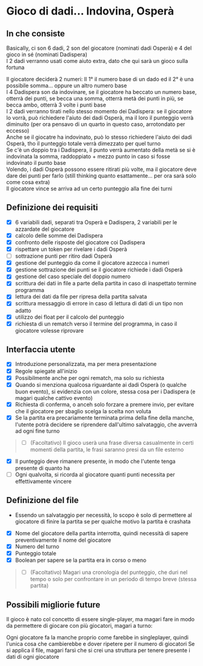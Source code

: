 # Gioco di dadi... Indovina, Osperà

## In che consiste

<p>Basically, ci son 6 dadi, 2 son del giocatore (nominati dadi Osperà) e 4 del gioco in sé (nominati Dadispera)<br>
I 2 dadi verranno usati come aiuto extra, dato che qui sarà un gioco sulla fortuna

Il giocatore deciderà 2 numeri: Il 1° il numero base di un dado ed il 2° è una possibile somma... oppure un altro numero base<br>
I 4 Dadispera son da indovinare, se il giocatore ha beccato un numero base, otterrà dei punti, se becca una somma, otterrà metà dei punti in più, se
becca ambo, otterrà 3 volte i punti base<br>
I 2 dadi verranno tirati nello stesso momento dei Dadispera: se il giocatore lo vorrà, può richiedere l'aiuto dei dadi Osperà, ma il loro
il punteggio verrà diminuito (per ora pensavo di un quarto in questo caso, arrotondato per eccesso)<br>
Anche se il giocatre ha indovinato, può lo stesso richiedere l'aiuto dei dadi Osperà, tho il punteggio totale verrà dimezzato per quel turno<br>
Se c'è un doppio tra i Dadispera, il punto verrà aumentato della metà se si è indovinata la somma, raddoppiato + mezzo punto in caso si fosse indovinato il punto base<br>
Volendo, i dadi Osperà possono essere ritirati più volte, ma il giocatore deve dare dei punti per farlo (still thinking quanto esattamente... per ora sarà solo come cosa extra)<br>
Il giocatore vince se arriva ad un certo punteggio alla fine dei turni</p>

## Definizione dei requisiti

- [x] 6 variabili dadi, separati tra Osperà e Dadispera, 2 variabili per le azzardate del giocatore
- [x] calcolo delle somme dei Dadispera
- [x] confronto delle risposte del giocatore coi Dadispera
- [x] rispettare un token per rivelare i dadi Osperà
- [ ] sottrazione punti per ritiro dadi Osperà
- [x] gestione del punteggio da come il giocatore azzecca i numeri
- [x] gestione sottrazione dei punti se il giocatore richiede i dadi Osperà
- [x] gestione del caso speciale del doppio numero
- [x] scrittura dei dati in file a parte della partita in caso di inaspettato termine programma
- [x] lettura dei dati da file per ripresa della partita salvata
- [x] scrittura messaggio di errore in caso di lettura di dati di un tipo non adatto
- [x] utilizzo dei float per il calcolo del punteggio
- [x] richiesta di un rematch verso il termine del programma, in caso il giocatore volesse riprovare

## Interfaccia utente

- [x] Introduzione personalizzata, ma per mera presentazione
- [x] Regole spiegate all'inizio
- [x] Possibilmente anche per ogni rematch, ma solo su richiesta
- [x] Quando si menziona qualcosa riguardante ai dadi Osperà (o qualche buon evento), si evidenzia con un colore, stessa cosa per i Dadispera (e magari qualche cattivo evento)
- [x] Richiesta di conferma, o anceh solo forzare a premere invio, per evitare che il giocatore per sbaglio scelga la scelta non voluta
- [x] Se la partita era precariamente terminata prima della fine della manche, l'utente potrà decidere se riprendere dall'ultimo salvataggio, che avverrà ad ogni fine turno
> - [ ] (Facoltativo) Il gioco userà una frase diversa casualmente in certi momenti della partita, le frasi saranno presi da un file esterno
- [x] Il punteggio deve rimanere presente, in modo che l'utente tenga presente di quanto ha
- [ ] Ogni qualvolta, si ricorda al giocatore quanti punti necessita per effettivamente vincere

## Definizione del file

- Essendo un salvataggio per necessità, lo scopo è solo di permettere al giocatore di finire la partita se per qualche motivo la partita è crashata

- [x] Nome del giocatore della partita interrotta, quindi necessità di sapere preventivamente il nome del giocatore
- [x] Numero del turno
- [x] Punteggio totale
- [x] Boolean per sapere se la partita era in corso o meno
> - [ ] (Facoltativo) Magari una cronologia del punteggio, che duri nel tempo o solo per confrontare in un periodo di tempo breve (stessa partita)

## Possibili migliorie future

<p>Il gioco è nato col concetto di essere single-player, ma magari fare in modo da permettere di giocare con più giocatori, magari a turno:

Ogni giocatore fa la manche proprio come farebbe in singleplayer, quindi l'unica cosa che cambierebbe e dover ripetere per il numero di giocatori
Se si applica il file, magari farsì che si crei una struttura per tenere presente i dati di ogni giocatore
</p>
